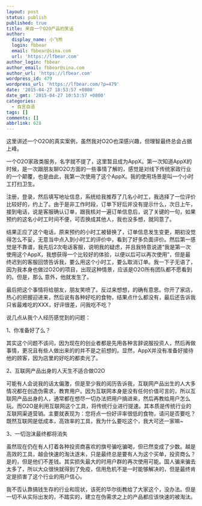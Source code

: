 ```yaml
---
layout: post
status: publish
published: true
title: 来自一个O2O产品的笑话
author:
  display_name: 小飞熊
  login: fbbear
  email: fbbear@sina.com
  url: 'https://lfbear.com'
author_login: fbbear
author_email: fbbear@sina.com
author_url: 'https://lfbear.com'
wordpress_id: 479
wordpress_url: 'https://lfbear.com/?p=479'
date: '2015-04-27 18:53:57 +0800'
date_gmt: '2015-04-27 10:53:57 +0800'
categories:
  - 自言自语
tags: []
comments: []
abbrlink: 628
---
```

<p>这里讲述一个O2O的真实案例，虽然我对O2O也深感兴趣，但理智最终总会占据上峰。</p>
<p>一个O2O家政类服务，名字就不提了，这里暂且成为AppX。第一次知道AppX的时候，是一次跟朋友聊O2O方面的一些事情了解的，感觉是对线下传统家政行业的一个颠覆，也是由此，我第一次使用了这个AppX。我的使用场景是叫一个小时工打扫卫生。</p>
<!-- more -->
<p>注册，登录，然后填写地址信息，系统给我推荐了几名小时工，我选择了一位评价比较好的，约上了。由于是非工作时段，订单下好后并没有提示什么，次日上午，接到电话，说是客服确认订单，跟我核对一遍订单信息后，说了关键的一句，如果预约的这名小时工时间不便，可否换成其他人，我也没多想，就同意了。</p>
<p>结果正应了这个电话，原来预约的小时工被替换了，订单信息发生变更，期初没觉得怎么不妥，无意当中点入到小时工的评价中，看到了好多负面评价。然后第一感觉是不靠谱，我先后2次电话客服，说明我的疑虑，并且我特意说道&ldquo;我是第一次使用这个AppX，我想获得一个比较好的体验，以便以后可以再次使用&rdquo;，但是最终迟到的客服回馈告诉我，要么用这个小时工，要么取消订单。我一下子无语了，因为我本身也做过O2O的项目，出现这种情景，应该是O2O所有团队都不愿看到的。但是，那么 意外，他就发生了。</p>
<p>最后把这个事情将给朋友，朋友笑喷了。反过来想想，的确有意思。你开了家店，热心的把握迎进来，然后说有各种好吃的食物，结果点什么都没有，最后还告诉我只省最难吃的XXX，好评很差，问我吃不吃？</p>
<p>说几点从我个人经历感觉到的问题：</p>
<p>1、你准备好了么？</p>
<p>其实这个问题不该问，因为现在的创业者都是先用各种言辞说服投资人，然后再做事情，更况且有些人做出来的的并不是之前想的。显然，AppX并没有准备好接待他的顾客，因为店里的好吃的都卖光了。</p>
<p>2、互联网产品出身的人天生不适合做O2O</p>
<p>可能有人会说我的话太偏激，但是至少我的阅历告诉我，互联网产品出生的人大多情况都在创造伪需求，教育用户。因为互联网本身是没有任何价值可言的，所以互联网产品出身的人，通常都在想尽一切办法把用户搞进来，然后再教给用户怎么玩。而O2O是利用互联网这个工具，将传统行业进行提速。其本质是传统行业的互联网渠道营销。主要就表现为：您将点一份好评率很低的食物，请问是否要吃？既然互联网是低成本，高效率的工具，我为什么要吃这个，我大可还一家嘛~</p>
<p>3、一切泡沫最终都将消失</p>
<p>虽然现在仍在有人打着各种投资商喜欢的旗号骗吃骗喝，但已然变成了少数。越是高效的工具，越会快速的淘汰逐末，只是最终总是要有人为这个买单，投资商么？是的，但是他们不差钱。其实损失最大的时用户群的再次使用可能。国人骗来骗去太多了，所以大众很快就得到了免疫，信用危机不是一时能够解决的，但是最终肯定是损害了这个行业的用户信心。</p>
<p>我不否认靠搞钱生存的行业和现状，该死的华尔街教给了大家这个，没办法。但是一切不从实际出发的，不踏实的，建立在伪需求之上的产品都应该快速的被淘汰。</p>
